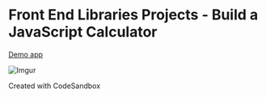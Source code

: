 # Front End Libraries Projects - Build a JavaScript Calculator

[Demo app](https://ke64t.csb.app/)

![Imgur](https://i.imgur.com/s1WgPLs.png)

Created with CodeSandbox
